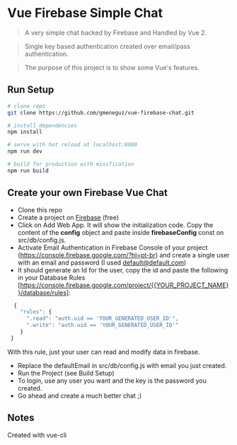 # Vue Firebase Simple Chat

> A very simple chat backed by Firebase and Handled by Vue 2.

> Single key based authentication created over email/pass authentication.

> The purpose of this project is to show some Vue's features.


## Run Setup

``` bash
# clone repo
git clone https://github.com/gmeneguz/vue-firebase-chat.git

# install dependencies
npm install

# serve with hot reload at localhost:8080
npm run dev

# build for production with minification
npm run build
```

## Create your own Firebase Vue Chat

 - Clone this repo
 - Create a project on [Firebase](https://console.firebase.google.com/) (free)
 - Click on Add Web App. It will show the initialization code. Copy the content of the **config** object and paste inside **firebaseConfig** const on src/db/config.js.
 - Activate Email Authentication in Firebase Console of your project (https://console.firebase.google.com/?hl=pt-br) and create a single user with an email and password (I used default@default.com)
 - It should generate an Id for the user, copy the id and paste the following in your Database Rules [https://console.firebase.google.com/project/{{YOUR_PROJECT_NAME}}/database/rules]:
```javascript
  {
    "rules": {
      ".read": "auth.uid == 'YOUR_GENERATED_USER_ID'",
      ".write": "auth.uid == 'YOUR_GENERATED_USER_ID'"
    }
 }
 ```
 With this rule, just your user can read and modify data in firebase.

 - Replace the defaultEmail in src/db/config.js with email you just created.
 - Run the Project (see Build Setup)
 - To login, use any user you want and the key is the password you created.
 - Go ahead and create a much better chat ;)

## Notes

Created with vue-cli
